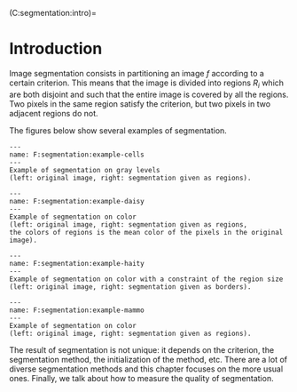 (C:segmentation:intro)=
# Introduction

<!-- //// **AUTRE**
some basic relationship between pixels
- neigbors of a pixel
- adjancy, connectivity, regions and boundaries
- distance measure
//// -->

Image segmentation consists in partitioning an image $f$ according to a certain criterion.
This means that the image is divided into regions $R_i$
which are both disjoint and such that the entire image is covered by all the regions.
Two pixels in the same region satisfy the criterion, but two pixels in two adjacent regions do not.

The figures below show several examples of segmentation.

```{figure} example-cells.png
---
name: F:segmentation:example-cells
---
Example of segmentation on gray levels
(left: original image, right: segmentation given as regions).
```

```{figure} example-daisy.png
---
name: F:segmentation:example-daisy
---
Example of segmentation on color
(left: original image, right: segmentation given as regions,
the colors of regions is the mean color of the pixels in the original image).
```

```{figure} example-haiti.png
---
name: F:segmentation:example-haity
---
Example of segmentation on color with a constraint of the region size
(left: original image, right: segmentation given as borders).
```

```{figure} example-mammo.png
---
name: F:segmentation:example-mammo
---
Example of segmentation on color
(left: original image, right: segmentation given as regions).
```

<!-- Ajouter un exemple avec comme critère la texture. Cf par ex https://scikit-image.org/docs/dev/auto_examples/features_detection/plot_glcm.html -->

The result of segmentation is not unique:
it depends on the criterion, the segmentation method, the initialization of the method, etc.
There are a lot of diverse segmentation methods and this chapter focuses on the more usual ones.
Finally, we talk about how to measure the quality of segmentation.

<!--
  Dire qu'il y a plein de manière de catégoriser les méthodes.
  Pour ma part, j propose une classification qui m'arrange.
  Présenter les liens avec une carte mentale ?
  Renseignements :
    - https://pequan.lip6.fr/~bereziat/pima/2012/seuillage/sezgin04.pdf
    - Wikipedia 
    - webdocs.cs.ualberta.ca/ nray1/CMPUT605/track3_papers/Threshold_survey.pdf
      "We categorize the thresholding methods in six groups according to the information they are exploiting:
      1. histogram shape-based methods (eg the peaks, valleys and curvatures of the smoothed histogram are analyzed)
      2. clustering-based methods (the gray-level samples are clustered in two parts or alternately are modeled as a mixture of two Gaussians)
      3. entropy-based methods (entropy of the foreground and background regions, cross-entropy between original and binarized image, etc.)
      4. object attribute-based methods (search a measure of similarity between the gray-level and the binarized images)
      5. the spatial methods (higher-order probability distribution and/or correlation between pixels)
      6. local methods (adapt the threshold value on each pixel to the local image characteristics)"
-->

<!--
  Autres méthodes de que je pourrais présenter :
    - par texture
    - Mean-shift {Fukunaga75}
    - SLIC {Achanta12}
    - Split/merge
    - Snakes
-->



<!-- <hr>

```{note}

La connexité est la façon dont sont définis les voisins d'un pixel.
En général, on n'utilise que l'une des deux connexités suivantes :
* la 4-connexité : un pixel possède quatre voisins (en haut, en bas, à gauche, à droite),
* la 8-connexité : un pixel possède huit voisins (les quatre précédents et ceux sur les diagonales).

figure figs/connexity.png
name: F:segmentation:connexity
4-connexité (à gauche) et 8-connexité (à droite). Les pixels en gris sont les voisins du pixel $(m,n)$.

Chaque région $R_i$ de la segmentation est une composante connexe.

Une composante connexe (_connected component_) est un groupe de pixels
tel qu'on puisse aller d'un pixel de ce groupe à un autre pixel de ce groupe
en passant par des pixels du même groupe voisins entre eux.

Ainsi, dans la {numref}`F:segmentation:connected-component`,
le nombre de composantes connexes est égal à 5 si on considère un voisinage en 4-connexité,
ou à 4 si on considère un voisinage en 8-connexité.

figure figs/connected-component.png
name: F:segmentation:connected-component
Le nombre de composantes connexes (entourées d'un trait de couleur) dépend de la connexité considérée.

``` -->